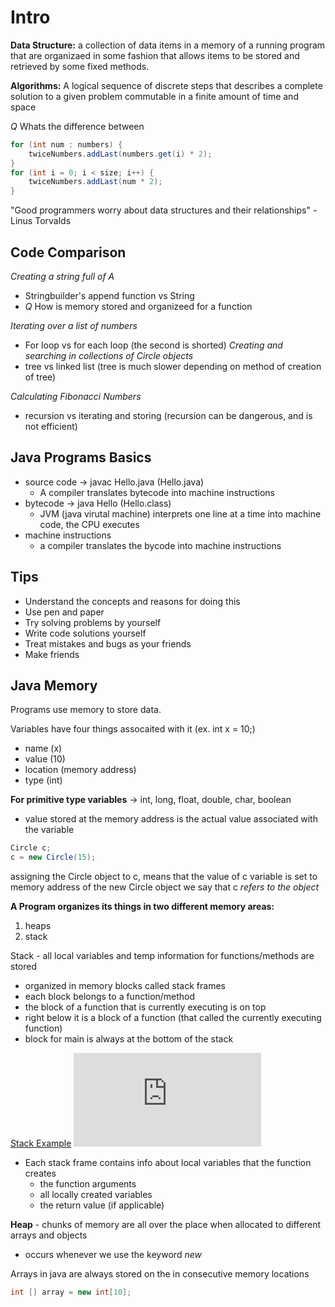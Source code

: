 # Intro

**Data Structure:** a collection of data items in a memory of a running program that are organizaed in some fashion that allows items to be stored and retrieved by some fixed methods. 

**Algorithms:** A logical sequence of discrete steps that describes a complete solution to a given problem commutable in a finite amount of time and space



*Q* Whats the difference between 
```java 
for (int num : numbers) {
	twiceNumbers.addLast(numbers.get(i) * 2);
}
for (int i = 0; i < size; i++) {
	twiceNumbers.addLast(num * 2);
}
```
"Good programmers worry about data structures and their relationships" - Linus Torvalds

## Code Comparison
*Creating a string full of A*
- Stringbuilder's append function vs String
- *Q* How is memory stored and organizeed for a function 
    
*Iterating over a list of numbers*
- For loop vs for each loop (the second is shorted)
*Creating and searching in collections of Circle objects*
- tree vs linked list (tree is much slower depending on method of creation of tree)
    
*Calculating Fibonacci Numbers*
- recursion vs iterating and storing (recursion can be dangerous, and is not efficient)
 
 ## Java Programs Basics
- source code -> javac Hello.java (Hello.java)
	+ A compiler translates bytecode into machine instructions
- bytecode -> java Hello (Hello.class)
	+ JVM (java virutal machine) interprets one line at a time into machine code, the CPU executes
- machine instructions
	+ a compiler translates the bycode into machine instructions

## Tips
- Understand the concepts and reasons for doing this
- Use pen and paper 
- Try solving problems by yourself
- Write code solutions yourself
- Treat mistakes and bugs as your friends
- Make friends
  
## Java Memory
Programs use memory to store data. 

Variables have four things assocaited with it (ex. int x = 10;)
- name (x)
- value (10)
- location (memory address)
- type (int)

**For primitive type variables** -> int, long, float, double, char, boolean
- value stored at the memory address is the actual value associated with the variable

```java
Circle c;
c = new Circle(15);
```
assigning the Circle object to c, means that the value of c variable is set to memory address of the new Circle object
we say that c *refers to the object*


**A Program organizes its things in two different memory areas:**
1. heaps
2. stack


Stack - all local variables and temp information for functions/methods are stored
- organized in  memory blocks called stack frames
- each block belongs to  a function/method
- the block of a function that is currently executing is on top
- right below it is a block of a function (that called the currently executing function)
- block for main is always at the bottom of the stack



[Stack Example](https://cs.nyu.edu/~joannakl/cs102_s22/slides/02-java-memory.html#28)
![Stack Example](https://cs.nyu.edu/~joannakl/cs102_s22/slides/02-java-memory.html#28)

- Each stack frame contains info about local variables that the function creates
	- the function arguments
	- all locally created variables
	- the return value (if applicable)
	
	
**Heap** - chunks of memory are all over the place when allocated to different arrays and objects 
- occurs whenever we use the keyword *new*
 
 
 Arrays in java are always stored on the in consecutive memory locations
 ```java
int [] array = new int[10];
```
